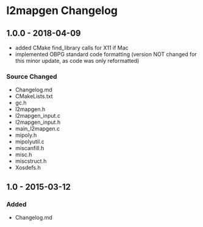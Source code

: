 
# l2mapgen Changelog

## 1.0.0 - 2018-04-09

- added CMake find_library calls for X11 if Mac
- implemented OBPG standard code formatting
(version NOT changed for this minor update, as code was only reformatted)

### Source Changed
  * Changelog.md
  * CMakeLists.txt
  * gc.h
  * l2mapgen.h
  * l2mapgen_input.c
  * l2mapgen_input.h
  * main_l2mapgen.c
  * mipoly.h
  * mipolyutil.c
  * miscanfill.h
  * misc.h
  * miscstruct.h
  * Xosdefs.h

## 1.0 - 2015-03-12
### Added
  * Changelog.md
